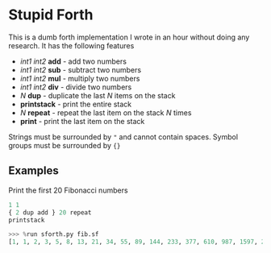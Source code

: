 # Stupid Forth

This is a dumb forth implementation I wrote in an hour without doing any research.  It has the following features

- *int1* *int2* **add** - add two numbers
- *int1* *int2* **sub** - subtract two numbers
- *int1* *int2* **mul** - multiply two numbers
- *int1* *int2* **div** - divide two numbers
- *N* **dup** - duplicate the last *N* items on the stack
- **printstack** - print the entire stack
- *N* **repeat** - repeat the last item on the stack *N* times
- **print** - print the last item on the stack

Strings must be surrounded by `"` and cannot contain spaces.  Symbol groups must be surrounded by `{}`

## Examples

Print the first 20 Fibonacci numbers

``` python
1 1
{ 2 dup add } 20 repeat
printstack
```

``` python
>>> %run sforth.py fib.sf
[1, 1, 2, 3, 5, 8, 13, 21, 34, 55, 89, 144, 233, 377, 610, 987, 1597, 2584, 4181, 6765, 10946, 17711]
```
